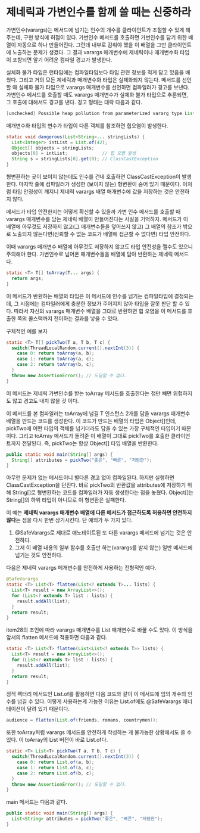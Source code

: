 # 제네릭과 가변인수를 함께 쓸 때는 신중하라
가변인수(varargs)는 메서드에 넘기는 인수의 개수를 클라이언트가 조절할 수 있게 해주는데, 구현 방식에 허점이 있다. 가변인수 메서드를 호출하면 가변인수를 담기 위한 배열이 자동으로 하나 만들어진다. 그런데 내부로 감춰야 했을 이 배열을 그만 클라이언트에 노출하는 문제가 생겼다. 그 결과 varargs 매개변수에 제네릭이나 매개변수화 타입이 포함되면 알기 어려운 컴파일 경고가 발생한다.

실체화 불가 타입은 런타임에는 컴파일타임보다 타입 관련 정보를 적게 담고 있음을 배웠다. 그리고 거의 모든 제네릭과 매개변수화 타입은 실체화되지 않는다. 메서드를 선언할 때 실체화 불가 타입으로 varargs 매개변수를 선언하면 컴파일러가 경고를 보낸다. 가변인수 메서드를 호출할 때도 varargs 매개변수가 실체화 불가 타입으로 추론되면, 그 호출에 대해서도 경고를 낸다. 경고 형태는 대략 다음과 같다.
```java
[unchecked] Possible heap pollution from parameterized vararg type List<String>
```
매개변수화 타입의 변수가 타입이 다른 객체를 참조하면 힙오염이 발생한다.
```java
static void dangerous(List<String>... stringLists) {
  List<Integer> intList = List.of(42);
  Object[] objects = stringLists;
  objects[0] = intList;             // 힙 오염 발생
  String s = stringLists[0].get(0); // ClassCastException
}
```
형변환하는 곳이 보이지 않는데도 인수를 건네 호출하면 ClassCastException이 발생한다. 마지막 줄에 컴파일러가 생성한 (보이지 않는) 형변환이 숨어 있기 때문이다. 이처럼 타입 안정성이 깨지니 제네릭 varargs 배열 매개변수에 값을 저장하는 것은 안전하지 않다.

메서드가 타입 안전한지는 어떻게 확신할 수 있을까 가변 인수 메서드를 호출할 때 varargs 매개변수를 담는 제네릭 배열이 만들어진다는 사실을 기억하자. 메서드가 이 배열에 아무것도 저장하지 않고(그 매개변수들을 덮어쓰지 않고) 그 배열의 참조가 밖으로 노출되지 않는다면(신뢰할 수 없는 코드가 배열에 접근할 수 없다면) 타입 안전하다.

이때 varargs 매개변수 배열에 아무것도 저장하지 않고도 타입 안전성을 깰수도 있으니 주의해야 한다. 가변인수로 넘어온 매개변수들을 배열에 담아 반환하는 제네릭 메서드다.
```java
static <T> T[] toArray(T... args) {
  return args;
}
```
이 메서드가 반환하는 배열의 타입은 이 메서드에 인수를 넘기는 컴파일타입에 결정되는데, 그 시점에는 컴파일러에게 충분한 정보가 주어지지 않아 타입을 잘못 판단 할 수 있다. 따라서 자신의 varargs 매개변수 배열을 그대로 반환하면 힙 오염을 이 메서드를 호출한 쪽의 콜스택까지 전이하는 결과를 낳을 수 있다.

구체적인 예를 보자
```java
static <T> T[] pickTwo(T a, T b, T c) {
  switch(ThreadLocalRandom.current().nextInt(3)) {
    case 0: return toArray(a, b);
    case 1: return toArray(a, c);
    case 2: return toArray(b, c);
  }
  throw new AssertionError(); // 도달할 수 없다.
}
```
이 메서드는 제네릭 가변인수를 받는 toArray 메서드를 호출한다는 점만 빼면 위험하지도 않고 경고도 내지 않을 것 이다.

이 메서드를 본 컴파일러는 toArray에 넘길 T 인스턴스 2개를 담을 varargs 매개변수 배열을 만드는 코드를 생성한다. 이 코드가 만드는 배열의 타입은 Object[]인데, pickTwo에 어떤 타입의 객체를 넘기더라도 담을 수 있는 가장 구체적인 타입이기 때문이다. 그리고 toArray 메서드가 돌려준 이 배열이 그대로 pickTwo를 호출한 클라이언트까지 전달된다. 즉, pickTwo는 항상 Object[] 타입 배열을 반환한다.
```java
public static void main(String[] args) {
  String[] attributes = pickTwo("좋은", "빠른", "저렴한");
}
```
아무런 문제가 없는 메서드이니 별다른 경고 없이 컴파일된다. 하지만 실행하면 ClassCastException을 던진다. 바로 pickTwo의 반환값을 attributes에 저장하기 위해 String[]로 형변환하는 코드를 컴파일러가 자동 생성한다는 점을 놓쳤다. Object[]는 String[]의 하위 타입이 아니므로 이 형변환은 실패한다.

이 예는 **제네릭 varargs 매개변수 배열에 다른 메서드가 접근하도록 허용하면 안전하지 않다**는 점을 다시 한번 상기시킨다. 단 예외가 두 가지 있다.
1. @SafeVarargs로 제대로 애노테이트된 또 다른 varargs 메서드에 넘기는 것은 안전하다.
2. 그저 이 배열 내용의 일부 함수를 호출만 하는(varargs를 받지 않는) 일반 메서드에 넘기는 것도 안전하다.

다음은 제네릭 varargs 메개변수를 안전하게 사용하는 전형적인 예다.
```java
@SafeVarargs
static <T> List<T> flatten(List<? extends T>... lists) {
  List<T> result = new ArrayList<>();
  for (List<? extends T> list : lists) {
    result.addAll(list);
  }
  return result;
}
```
item28의 조언에 따라 varargs 매개변수를 List 매개변수로 바꿀 수도 있다. 이 방식을 앞서의 flatten 메서드에 적용하면 다음과 같다.
```java
static <T> List<T> flatten(List<List<? extends T>> lists) {
  List<T> result = new ArrayList<>();
  for (List<? extends T> list : lists) {
    result.addAll(list);
  }
  return result;
}
```
정적 팩터리 메서드인 List.of를 활용하면 다음 코드와 같이 이 메서드에 임의 개수의 인수를 넘길 수 있다. 이렇게 사용하는게 가능한 이유는 List.of에도 @SafeVarargs 애너테이션이 달려 있기 때문이다.
```java
audience = flatten(List.of(friends, romans, countrymen));
```
또한 toArray처럼 varargs 메서드를 안전하게 작성하는 게 불가능한 상황에서도 쓸 수 있다. 이 toArray의 List 버전이 바로 List.of다.
```java
static <T> List<T> pickTwo(T a, T b, T c) {
  switch(ThreadLocalRandom.current().nextInt(3)) {
    case 0: return List.of(a, b);
    case 1: return List.of(a, c);
    case 2: return List.of(b, c);
  }
  throw new AssertionError(); // 도달할 수 없다.
}
```
main 메서드는 다음과 같다.
```java
public static void main(String[] args) {
  List<String> attributes = pickTwo("좋은", "빠른", "저렴한");
}
```